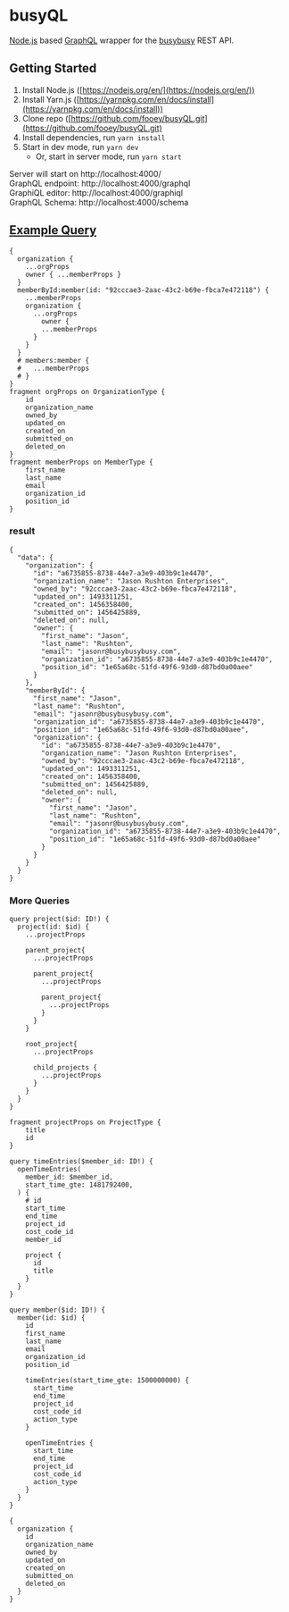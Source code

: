 # busyQL

[Node.js](https://nodejs.org/en/) based [GraphQL](http://graphql.org/) wrapper for the [busybusy](https://busybusy.com/) REST API.


## Getting Started



1. Install Node.js ([https://nodejs.org/en/](https://nodejs.org/en/))
1. Install Yarn.js ([https://yarnpkg.com/en/docs/install](https://yarnpkg.com/en/docs/install))
1. Clone repo ([https://github.com/fooey/busyQL.git](https://github.com/fooey/busyQL.git)
1. Install dependencies, run `yarn install`  
1. Start in dev mode, run `yarn dev`
    - Or, start in server mode, run `yarn start`  

Server will start on http://localhost:4000/  
GraphQL endpoint: http://localhost:4000/graphql  
GraphiQL editor: http://localhost:4000/graphiql  
GraphQL Schema: http://localhost:4000/schema  


## [Example Query](http://localhost:4000/graphiql?query=%7B%0A%20%20organization%20%7B%0A%20%20%20%20...orgProps%0A%20%20%20%20owner%20%7B%20...memberProps%20%7D%0A%20%20%7D%0A%20%20memberById%3Amember(id%3A%20%2292cccae3-2aac-43c2-b69e-fbca7e472118%22)%20%7B%0A%20%20%20%20...memberProps%0A%20%20%20%20organization%20%7B%0A%20%20%20%20%20%20...orgProps%0A%20%20%20%20%09owner%20%7B%0A%20%20%20%20%20%20%20%20...memberProps%0A%20%20%20%20%20%20%7D%0A%20%20%20%20%7D%0A%20%20%7D%0A%20%20%23%20members%3Amember%20%7B%0A%20%20%23%20%20%20...memberProps%0A%20%20%23%20%7D%0A%7D%0Afragment%20orgProps%20on%20OrganizationType%20%7B%0A%20%20%20%20id%0A%20%20%20%20organization_name%0A%20%20%20%20owned_by%0A%20%20%20%20updated_on%0A%20%20%20%20created_on%0A%20%20%20%20submitted_on%0A%20%20%20%20deleted_on%0A%7D%0Afragment%20memberProps%20on%20MemberType%20%7B%0A%20%20%20%20first_name%0A%20%20%20%20last_name%0A%20%20%20%20email%0A%20%20%20%20organization_id%0A%20%20%20%20position_id%0A%7D)
```
{
  organization {
    ...orgProps
    owner { ...memberProps }
  }
  memberById:member(id: "92cccae3-2aac-43c2-b69e-fbca7e472118") {
    ...memberProps
    organization {
      ...orgProps
    	owner {
        ...memberProps
      }
    }
  }
  # members:member {
  #   ...memberProps
  # }
}
fragment orgProps on OrganizationType {
    id
    organization_name
    owned_by
    updated_on
    created_on
    submitted_on
    deleted_on
}
fragment memberProps on MemberType {
    first_name
    last_name
    email
    organization_id
    position_id
}
```

### result

```
{
  "data": {
    "organization": {
      "id": "a6735855-8738-44e7-a3e9-403b9c1e4470",
      "organization_name": "Jason Rushton Enterprises",
      "owned_by": "92cccae3-2aac-43c2-b69e-fbca7e472118",
      "updated_on": 1493311251,
      "created_on": 1456358400,
      "submitted_on": 1456425889,
      "deleted_on": null,
      "owner": {
        "first_name": "Jason",
        "last_name": "Rushton",
        "email": "jasonr@busybusybusy.com",
        "organization_id": "a6735855-8738-44e7-a3e9-403b9c1e4470",
        "position_id": "1e65a68c-51fd-49f6-93d0-d87bd0a00aee"
      }
    },
    "memberById": {
      "first_name": "Jason",
      "last_name": "Rushton",
      "email": "jasonr@busybusybusy.com",
      "organization_id": "a6735855-8738-44e7-a3e9-403b9c1e4470",
      "position_id": "1e65a68c-51fd-49f6-93d0-d87bd0a00aee",
      "organization": {
        "id": "a6735855-8738-44e7-a3e9-403b9c1e4470",
        "organization_name": "Jason Rushton Enterprises",
        "owned_by": "92cccae3-2aac-43c2-b69e-fbca7e472118",
        "updated_on": 1493311251,
        "created_on": 1456358400,
        "submitted_on": 1456425889,
        "deleted_on": null,
        "owner": {
          "first_name": "Jason",
          "last_name": "Rushton",
          "email": "jasonr@busybusybusy.com",
          "organization_id": "a6735855-8738-44e7-a3e9-403b9c1e4470",
          "position_id": "1e65a68c-51fd-49f6-93d0-d87bd0a00aee"
        }
      }
    }
  }
}
```

### More Queries

```
query project($id: ID!) {
  project(id: $id) {
    ...projectProps
    
    parent_project{
      ...projectProps
      
      parent_project{
        ...projectProps
        
        parent_project{
          ...projectProps
        }
      }
    }
    
    root_project{
      ...projectProps
      
      child_projects {
        ...projectProps
      }
    }
  }
}

fragment projectProps on ProjectType {
    title
    id
}
```

```
query timeEntries($member_id: ID!) {
  openTimeEntries(
    member_id: $member_id, 
    start_time_gte: 1481792400,
  ) {
    # id
    start_time
    end_time
    project_id
    cost_code_id
    member_id
    
    project {
      id
      title
    }
  }
}
```

```
query member($id: ID!) {
  member(id: $id) {
    id
    first_name
    last_name
    email
    organization_id
    position_id
    
    timeEntries(start_time_gte: 1500000000) {
      start_time
      end_time
      project_id
      cost_code_id
      action_type
    }
    
    openTimeEntries {
      start_time
      end_time
      project_id
      cost_code_id
      action_type
    }
  }
}
```


```
{
  organization {
    id
    organization_name
    owned_by
    updated_on
    created_on
    submitted_on
    deleted_on
  }
}
```
